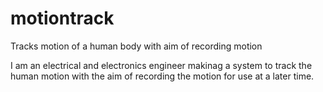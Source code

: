 # motiontrack
Tracks motion of a human body with aim of recording motion

I am an electrical and electronics engineer makinag a system to track the human motion with the aim of recording the motion for use at a later time.
